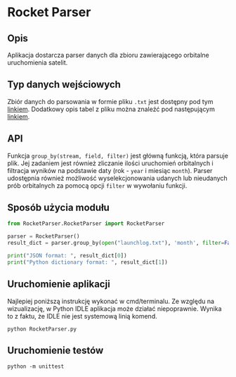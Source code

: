 # Rocket Parser

## Opis
Aplikacja dostarcza parser danych dla zbioru zawierającego  orbitalne uruchomienia satelit.

## Typ danych wejściowych
Zbiór danych do parsowania w formie pliku `.txt` jest dostępny pod tym [linkiem](http://planet4589.rg/space/log/launchlog.txt).
Dodatkowy opis tabel z pliku można znaleźć pod następującym [linkiem](http://planet4589.org/space/log/launch.html).

## API
Funkcja `group_by(stream, field, filter)` jest główną funkcją, która parsuje plik. Jej zadaniem jest
również zliczanie ilości uruchomień orbitalnych i filtracja wyników na podstawie
daty (rok - `year` i miesiąc `month`). Parser udostępnia również możliwość wyselekcjonowania udanych lub nieudanych
prób orbitalnych za pomocą opcji `filter`  w wywołaniu funkcji.

## Sposób użycia modułu
```python
from RocketParser.RocketParser import RocketParser

parser = RocketParser()
result_dict = parser.group_by(open("launchlog.txt"), 'month', filter=False)

print("JSON format: ", result_dict[0])
print("Python dictionary format: ", result_dict[1])
```

## Uruchomienie aplikacji
Najlepiej poniższą instrukcję wykonać w cmd/terminalu. Ze względu na wizualizację,
w Python IDLE aplikacja może działać niepoprawnie. Wynika to z faktu, że IDLE nie jest systemową linią komend.

```
python RocketParser.py
```
## Uruchomienie testów
```
python -m unittest
```
